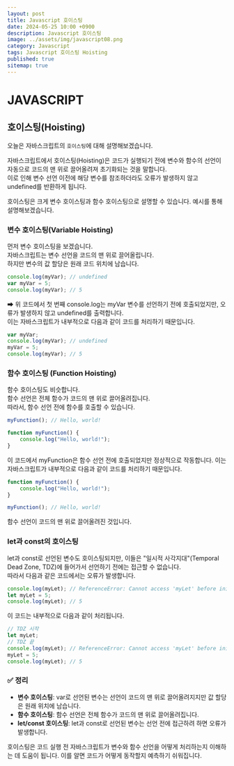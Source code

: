 ```yaml
---
layout: post
title: Javascript 호이스팅
date: 2024-05-25 10:00 +0900
description: Javascript 호이스팅
image: ../assets/img/javascript08.png
category: Javascript
tags: Javascript 호이스팅 Hoisting
published: true
sitemap: true
---
```


# JAVASCRIPT

## 호이스팅(Hoisting)
오늘은 자바스크립트의 `호이스팅`에 대해 설명해보겠습니다.

자바스크립트에서 호이스팅(Hoisting)은 코드가 실행되기 전에 변수와 함수의 선언이 자동으로 코드의 맨 위로 끌어올려져 초기화되는 것을 말합니다.<br>
이로 인해 변수 선언 이전에 해당 변수를 참조하더라도 오류가 발생하지 않고 undefined를 반환하게 됩니다. <br>

호이스팅은 크게 변수 호이스팅과 함수 호이스팅으로 설명할 수 있습니다.
예시를 통해 설명해보겠습니다.<br>

### 변수 호이스팅(Variable Hoisting)
먼저 변수 호이스팅을 보겠습니다.<br>
자바스크립트는 변수 선언을 코드의 맨 위로 끌어올립니다.<br>
하지만 변수의 값 할당은 원래 코드 위치에 남습니다.<br>

````javascript
console.log(myVar); // undefined
var myVar = 5;
console.log(myVar); // 5
````
➡ 위 코드에서 첫 번째 console.log는 myVar 변수를 선언하기 전에 호출되었지만, 오류가 발생하지 않고 undefined를 출력합니다.<br>
이는 자바스크립트가 내부적으로 다음과 같이 코드를 처리하기 때문입니다.

````javascript
var myVar;
console.log(myVar); // undefined
myVar = 5;
console.log(myVar); // 5
````

### 함수 호이스팅 (Function Hoisting)
함수 호이스팅도 비슷합니다.<br>
함수 선언은 전체 함수가 코드의 맨 위로 끌어올려집니다.<br>
따라서, 함수 선언 전에 함수를 호출할 수 있습니다.

````javascript
myFunction(); // Hello, world!

function myFunction() {
    console.log("Hello, world!");
}
````
이 코드에서 myFunction은 함수 선언 전에 호출되었지만 정상적으로 작동합니다. 이는 자바스크립트가 내부적으로 다음과 같이 코드를 처리하기 때문입니다.

````javascript
function myFunction() {
    console.log("Hello, world!");
}

myFunction(); // Hello, world!
````
함수 선언이 코드의 맨 위로 끌어올려진 것입니다.

### let과 const의 호이스팅
let과 const로 선언된 변수도 호이스팅되지만, 이들은 "일시적 사각지대"(Temporal Dead Zone, TDZ)에 들어가서 선언하기 전에는 접근할 수 없습니다.<br>
따라서 다음과 같은 코드에서는 오류가 발생합니다.

````javascript
console.log(myLet); // ReferenceError: Cannot access 'myLet' before initialization
let myLet = 5;
console.log(myLet); // 5
````
이 코드는 내부적으로 다음과 같이 처리됩니다.

````javascript
// TDZ 시작
let myLet;
// TDZ 끝
console.log(myLet); // ReferenceError: Cannot access 'myLet' before initialization
myLet = 5;
console.log(myLet); // 5
````

### ✅ 정리
- <b>변수 호이스팅</b>: var로 선언된 변수는 선언이 코드의 맨 위로 끌어올려지지만 값 할당은 원래 위치에 남습니다.
- <b>함수 호이스팅</b>: 함수 선언은 전체 함수가 코드의 맨 위로 끌어올려집니다.
- <b>let/const 호이스팅</b>: let과 const로 선언된 변수는 선언 전에 접근하려 하면 오류가 발생합니다.

호이스팅은 코드 실행 전 자바스크립트가 변수와 함수 선언을 어떻게 처리하는지 이해하는 데 도움이 됩니다. 이를 알면 코드가 어떻게 동작할지 예측하기 쉬워집니다.